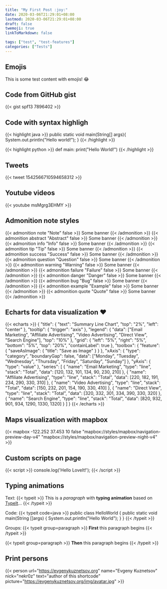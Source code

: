 ```yaml
---
title: "My First Post :joy:"
date: 2020-03-06T21:29:01+08:00
lastmod: 2020-03-06T21:29:01+08:00
draft: false
twemoji: true
linkToMarkdown: false

tags: ["test", "test-features"]
categories: ["Tests"]
---
```



## Emojis
This is some test content with emojis! :joy:

## Code from GitHub gist

{{< gist spf13 7896402 >}}

## Code with syntax highligh

{{< highlight java >}}
public static void main(String[] args){
   System.out.println("Hello world!");
}
{{< /highlight >}}

{{< highlight python >}}
def main:
   print("Hello World!")
{{< /highlight >}}


## Tweets
{{< tweet 1542566710594658312 >}}

## Youtube videos
{{< youtube msMgrg3EHMY >}}

## Admonition note styles
{{< admonition note "Note" false >}}
Some banner
{{< /admonition >}}
{{< admonition abstract "Abstract" false >}}
Some banner
{{< /admonition >}}
{{< admonition info "Info" false >}}
Some banner
{{< /admonition >}}
{{< admonition tip "Tip" false >}}
Some banner
{{< /admonition >}}
{{< admonition success "Success" false >}}
Some banner
{{< /admonition >}}
{{< admonition question "Question" false >}}
Some banner
{{< /admonition >}}
{{< admonition warning "Warning" false >}}
Some banner
{{< /admonition >}}
{{< admonition failure "Failure" false >}}
Some banner
{{< /admonition >}}
{{< admonition danger "Danger" false >}}
Some banner
{{< /admonition >}}
{{< admonition bug "Bug" false >}}
Some banner
{{< /admonition >}}
{{< admonition example "Example" false >}}
Some banner
{{< /admonition >}}
{{< admonition quote "Quote" false >}}
Some banner
{{< /admonition >}}

## Echarts for data visualization :heart:
{{< echarts >}}
{
  "title": {
    "text": "Summary Line Chart",
    "top": "2%",
    "left": "center"
  },
  "tooltip": {
    "trigger": "axis"
  },
  "legend": {
    "data": ["Email Marketing", "Affiliate Advertising", "Video Advertising", "Direct View", "Search Engine"],
    "top": "10%"
  },
  "grid": {
    "left": "5%",
    "right": "5%",
    "bottom": "5%",
    "top": "20%",
    "containLabel": true
  },
  "toolbox": {
    "feature": {
      "saveAsImage": {
        "title": "Save as Image"
      }
    }
  },
  "xAxis": {
    "type": "category",
    "boundaryGap": false,
    "data": ["Monday", "Tuesday", "Wednesday", "Thursday", "Friday", "Saturday", "Sunday"]
  },
  "yAxis": {
    "type": "value"
  },
  "series": [
    {
      "name": "Email Marketing",
      "type": "line",
      "stack": "Total",
      "data": [120, 132, 101, 134, 90, 230, 210]
    },
    {
      "name": "Affiliate Advertising",
      "type": "line",
      "stack": "Total",
      "data": [220, 182, 191, 234, 290, 330, 310]
    },
    {
      "name": "Video Advertising",
      "type": "line",
      "stack": "Total",
      "data": [150, 232, 201, 154, 190, 330, 410]
    },
    {
      "name": "Direct View",
      "type": "line",
      "stack": "Total",
      "data": [320, 332, 301, 334, 390, 330, 320]
    },
    {
      "name": "Search Engine",
      "type": "line",
      "stack": "Total",
      "data": [820, 932, 901, 934, 1290, 1330, 1320]
    }
  ]
}
{{< /echarts >}}

## Maps visualization with mapbox

{{< mapbox -122.252 37.453 10 false "mapbox://styles/mapbox/navigation-preview-day-v4" "mapbox://styles/mapbox/navigation-preview-night-v4" >}}

## Custom scripts on page
{{< script >}}
console.log('Hello LoveIt!');
{{< /script >}}


## Typing animations
Text:
{{< typeit >}}
This is a *paragraph* with **typing animation** based on [TypeIt](https://typeitjs.com/)...
{{< /typeit >}}

Code:
{{< typeit code=java >}}
public class HelloWorld {
    public static void main(String []args) {
        System.out.println("Hello World");
    }
}
{{< /typeit >}}

Groups:
{{< typeit group=paragraph >}}
**First** this paragraph begins
{{< /typeit >}}

{{< typeit group=paragraph >}}
**Then** this paragraph begins
{{< /typeit >}}

## Print persons
{{< person url="https://evgenykuznetsov.org" name="Evgeny Kuznetsov" nick="nekr0z" text="author of this shortcode" picture="https://evgenykuznetsov.org/img/avatar.jpg" >}}

